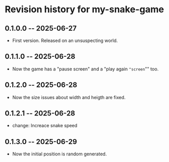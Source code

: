 # Revision history for my-snake-game

## 0.1.0.0 -- 2025-06-27

* First version. Released on an unsuspecting world.

## 0.1.1.0 -- 2025-06-28 

* Now the game has a "pause screen"
and a "play again `"screen`"" too.

## 0.1.2.0 -- 2025-06-28 

* Now the size issues about width and heigth are fixed.


## 0.1.2.1 -- 2025-06-28 

* change: Increace snake speed


## 0.1.3.0 -- 2025-06-29

* Now the initial position is random generated.

